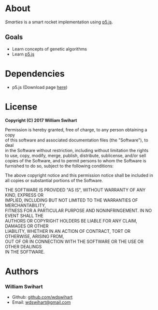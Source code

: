 # About

*Smarties* is a smart rocket implementation using [p5.js](https://p5js.org/).

## Goals

- Learn concepts of genetic algorithms
- Learn [p5.js](https://p5js.org/)

# Dependencies

- p5.js (Download page [here](https://p5js.org/download/))

# License

**Copyright (C) 2017  William Swihart**

Permission is hereby granted, free of charge, to any person obtaining a copy  
of this software and associated documentation files (the "Software"), to deal  
in the Software without restriction, including without limitation the rights  
to use, copy, modify, merge, publish, distribute, sublicense, and/or sell  
copies of the Software, and to permit persons to whom the Software is  
furnished to do so, subject to the following conditions:  

The above copyright notice and this permission notice shall be included in  
all copies or substantial portions of the Software.  

THE SOFTWARE IS PROVIDED "AS IS", WITHOUT WARRANTY OF ANY KIND, EXPRESS OR   
IMPLIED, INCLUDING BUT NOT LIMITED TO THE WARRANTIES OF MERCHANTABILITY,  
FITNESS FOR A PARTICULAR PURPOSE AND NONINFRINGEMENT. IN NO EVENT SHALL THE  
AUTHORS OR COPYRIGHT HOLDERS BE LIABLE FOR ANY CLAIM, DAMAGES OR OTHER  
LIABILITY, WHETHER IN AN ACTION OF CONTRACT, TORT OR OTHERWISE, ARISING FROM,  
OUT OF OR IN CONNECTION WITH THE SOFTWARE OR THE USE OR OTHER DEALINGS  
IN THE SOFTWARE.

# Authors

### William Swihart
- Github: [github.com/wdswihart](https://github.com/wdswihart)
- Email: wdswihart@gmail.com
